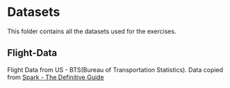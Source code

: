 # Datasets

This folder contains all the datasets used for the exercises.

## Flight-Data
Flight Data from US - BTS(Bureau of Transportation Statistics). Data copied from
[Spark - The Definitive Guide](https://github.com/databricks/Spark-The-Definitive-Guide)
